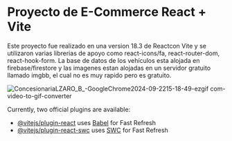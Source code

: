 # Proyecto de E-Commerce React + Vite

Este proyecto fue realizado en una version 18.3 de Reactcon Vite y se utilizaron varias librerias de apoyo como react-icons/fa, react-router-dom, react-hook-form. La base de datos de los vehículos esta alojada en firebase/firestore y las imagenes estan alojadas en un servidor gratuito llamado imgbb, el cual no es muy rapido pero es gratuito.

![ConcesionariaLZARO_B_-GoogleChrome2024-09-2215-18-49-ezgif com-video-to-gif-converter](https://github.com/user-attachments/assets/0ecd041d-db3b-4c60-bad7-8754a331cacf)

Currently, two official plugins are available:

- [@vitejs/plugin-react](https://github.com/vitejs/vite-plugin-react/blob/main/packages/plugin-react/README.md) uses [Babel](https://babeljs.io/) for Fast Refresh
- [@vitejs/plugin-react-swc](https://github.com/vitejs/vite-plugin-react-swc) uses [SWC](https://swc.rs/) for Fast Refresh
